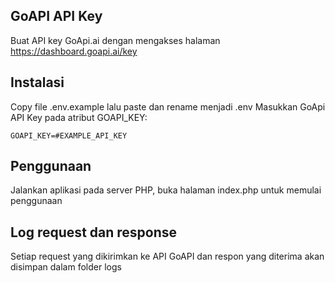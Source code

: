 ## GoAPI API Key

Buat API key GoApi.ai dengan mengakses halaman https://dashboard.goapi.ai/key

## Instalasi

Copy file .env.example lalu paste dan rename menjadi .env
Masukkan GoApi API Key pada atribut GOAPI_KEY:
```
GOAPI_KEY=#EXAMPLE_API_KEY
```

## Penggunaan

Jalankan aplikasi pada server PHP, buka halaman index.php untuk memulai penggunaan


## Log request dan response

Setiap request yang dikirimkan ke API GoAPI dan respon yang diterima akan disimpan dalam folder logs